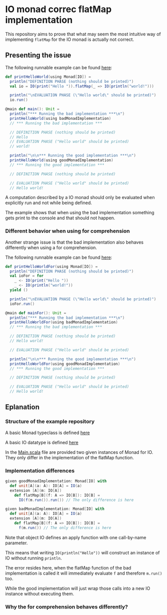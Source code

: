 # IO monad correc flatMap implementation

This repository aims to prove that what may seem the most intuitive way of implementing `flatMap` for the IO monad is actually not correct.

## Presenting the issue

The following runnable example can be found [here](./src/main/scala/Main.scala#L23):

```scala
def printHelloWorld(using Monad[IO]) =
  println("DEFINITION PHASE (nothing should be printed)")
  val io = IO(print("Hello ")).flatMap(_ => IO(println("world!")))

  println("\nEVALUATION PHASE (\"Hello world\" should be printed)")
  io.run()

@main def main(): Unit =
  println("*** Running the bad implementation ***\n")
  printHelloWorld(using badMonadImplementation)
  // *** Running the bad implementation ***

  // DEFINITION PHASE (nothing should be printed)
  // Hello
  // EVALUATION PHASE ("Hello world" should be printed)
  // world!

  println("\n\n*** Running the good implementation ***\n")
  printHelloWorld(using goodMonadImplementation)
  // *** Running the good implementation ***

  // DEFINITION PHASE (nothing should be printed)

  // EVALUATION PHASE ("Hello world" should be printed)
  // Hello world!
```

A computation described by a IO monad should only be evaluated when explicitly run and not while being defined.

The example shows that when using the bad implementation something gets print to the console and that should not happen.

### Different behavior when using for comprehension

Another strange issue is that the bad implementation also behaves differently when using a for comprehension.

The following runnable example can be found [here](./src/main/scala/Main.scala#L40):

```scala
def printHelloWorldFor(using Monad[IO]) =
  println("DEFINITION PHASE (nothing should be printed)")
  val ioFor = for
    _ <- IO(print("Hello "))
    _ <- IO(println("world!"))
  yield ()

  println("\nEVALUATION PHASE (\"Hello world\" should be printed)")
  ioFor.run()

@main def mainFor(): Unit =
  println("*** Running the bad implementation ***\n")
  printHelloWorldFor(using badMonadImplementation)
  // *** Running the bad implementation ***

  // DEFINITION PHASE (nothing should be printed)
  // Hello world!

  // EVALUATION PHASE ("Hello world" should be printed)

  println("\n\n*** Running the good implementation ***\n")
  printHelloWorldFor(using goodMonadImplementation)
  // *** Running the good implementation ***

  // DEFINITION PHASE (nothing should be printed)

  // EVALUATION PHASE ("Hello world" should be printed)
  // Hello world!
```

## Eplanation

### Structure of the example repository

A basic Monad typeclass is defined [here](./src/main/scala/Monad.scala)

A basic IO datatype is defined [here](./src/main/scala/IO.scala)

In the [Main.scala](./src/main/scala/Main.scala) file are provided two given instances of Monad for IO. They only differ in the implementation of the flatMap function.

### Implementation differences

```scala
given goodMonadImplementation: Monad[IO] with
  def unit[A](a: A): IO[A] = IO(a)
  extension [A](m: IO[A])
    def flatMap[B](f: A => IO[B]): IO[B] =
      IO(f(m.run()).run()) // The only difference is here

given badMonadImplementation: Monad[IO] with
  def unit[A](a: A): IO[A] = IO(a)
  extension [A](m: IO[A])
    def flatMap[B](f: A => IO[B]): IO[B] =
      f(m.run()) // The only difference is here
```

Note that object IO defines an apply function with one call-by-name parameter.

This means that writing `IO(println("Hello"))` will construct an instance of IO without running `println`.

The error resides here, when the flatMap function of the bad implementation is called it will immediately evaluate `f` and therefore `m.run()` too.

While the good implementation will just wrap those calls into a new IO instance without executing them.

### Why the for comprehension behaves differently?
